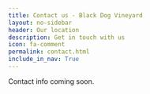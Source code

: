```yaml
---
title: Contact us - Black Dog Vineyard 
layout: no-sidebar
header: Our location
description: Get in touch with us
icon: fa-comment
permalink: contact.html
include_in_nav: True
---
```


Contact info coming soon.
